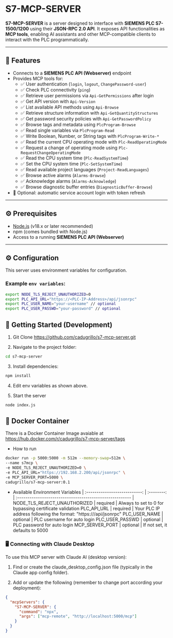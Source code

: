 # S7-MCP-SERVER

**S7-MCP-SERVER** is a server designed to interface with **SIEMENS PLC S7-1500/1200** using their **JSON-RPC 2.0 API**. It exposes API functionalities as **MCP tools**, enabling AI assistants and other MCP-compatible clients to interact with the PLC programmatically.

---

## 🔧 Features

- Connects to a **SIEMENS PLC API (Webserver)** endpoint
- Provides MCP tools for:
  - ✅ User authentication (`login`, `logout`, `ChangePassword-user`)
  - ✅ Check PLC connectivity (`ping`)
  - ✅ Retrieve user permissions via `Api-GetPermissions` after login
  - ✅ Get API version with `Api-Version`
  - ✅ List available API methods using `Api-Browse`
  - ✅ Retrieve structure information with `Api-GetQuantityStructures`
  - ✅ Get password security policies with `Api-GetPasswordPolicy`
  - ✅ Browse tags and metadata using `PlcProgram-Browse`
  - ✅ Read single variables via `PlcProgram-Read`
  - ✅ Write Boolean, Number, or String tags with `PlcProgram-Write-*`
  - ✅ Read the current CPU operating mode with `Plc-ReadOperatingMode`
  - ✅ Request a change of operating mode using `Plc-RequestChangeOperatingMode`
  - ✅ Read the CPU system time (`Plc-ReadSystemTime`)
  - ✅ Set the CPU system time (`Plc-SetSystemTime`)
  - ✅ Read available project languages (`Project-ReadLanguages`)
  - ✅ Browse active alarms (`Alarms-Browse`)
  - ✅ Acknowledge alarms (`Alarms-Acknowledge`)
  - ✅ Browse diagnostic buffer entries (`DiagnosticBuffer-Browse`)
- 🔄 Optional: automatic service account login with token refresh

---

## ⚙️ Prerequisites

- [Node.js](https://nodejs.org/) (v18.x or later recommended)
- npm (comes bundled with Node.js)
- Access to a running **SIEMENS PLC API (Webserver)**

---

## ⚙️ Configuration

This server uses environment variables for configuration.

### Example `env variables`:

```bash
export NODE_TLS_REJECT_UNAUTHORIZED=0
export PLC_API_URL="https://<PLC-IP-Address>/api/jsonrpc"
export PLC_USER_NAME="your-username" // optional
export PLC_USER_PASSWD="your-password" // optional
```

## 🚀 Getting Started (Development)

1. Git Clone https://github.com/cadugrillo/s7-mcp-server.git 

2. Navigate to the project folder:

```bash
cd s7-mcp-server
```

3. Install dependencies:

```bash
npm install
```

4. Edit env variables as shown above.

5. Start the server

```bash
node index.js
```

## 🚀 Docker Container

There is a Docker Container Image avaiable at https://hub.docker.com/r/cadugrillo/s7-mcp-server/tags

- How to run
```bash
docker run -p 5000:5000 -m 512m --memory-swap=512m \
--name s7mcp \
-e NODE_TLS_REJECT_UNAUTHORIZED=0 \
-e PLC_API_URL="https://192.168.2.200/api/jsonrpc" \
-e MCP_SERVER_PORT=5000 \
cadugrillo/s7-mcp-server:0.1
```

- Available Environment Variables
| :---------------------------: | :--------: | :------------------------------------------------------- |
   NODE_TLS_REJECT_UNAUTHORIZED | required   | Always to set to 0 for bypassing certificate validation
   PLC_API_URL                  | required   | Your PLC IP address following the format: "https://<plc-ip-address>/api/jsonrpc"
   PLC_USER_NAME                | optional   | PLC username for auto login
   PLC_USER_PASSWD              | optional   | PLC password for auto login
   MCP_SERVER_PORT              | optional   | If not set, it defaults to 5000


### 🖥️ Connecting with Claude Desktop

To use this MCP server with Claude AI (desktop version):

1. Find or create the claude_desktop_config.json file
   (typically in the Claude app config folder).

2. Add or update the following (remember to change port according your deployment):

```json
{
  "mcpServers": {
    "S7-MCP-SERVER": {
      "command": "npx",
      "args": ["mcp-remote", "http://localhost:5000/mcp"]
    }
  }
}
```
